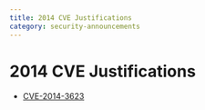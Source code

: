 ```yaml
---
title: 2014 CVE Justifications
category: security-announcements
---
```


# 2014 CVE Justifications

- [CVE-2014-3623]({{#base_path#}}/security-announcements/cve-justifications/2014/CVE-2014-3623)
